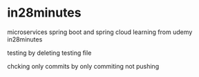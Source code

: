 # in28minutes
microservices spring boot and spring cloud learning from udemy in28minutes 


testing by deleting testing file


chcking only commits by only commiting not pushing
